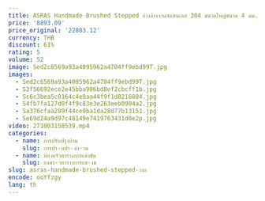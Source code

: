```yaml
---
title: ASRAS Handmade Brushed Stepped อ่างล้างจานสแตนเลส 304 ขนาดใหญ่ขนาด 4 มม.ความหนา 220 มม.ความลึก Stepped อ่างล้างจาน
price: '8893.09'
price_original: '22803.12'
currency: THB
discount: 61%
rating: 5
volume: 52
image: Sed2c6569a93a4095962a4704ff9ebd99T.jpg
images:
  - Sed2c6569a93a4095962a4704ff9ebd99T.jpg
  - S3f56692ece2e45bba906bd8ef2cbcff1b.jpg
  - Sc6c3bea5c0164c4e9aa44f9f1d8216804.jpg
  - S4fb7fa127d0f4f9c83e3e263eeb0904a2.jpg
  - Sa376cfaa299f44ce9ba1da28d77b13151.jpg
  - Se69d24a9d97c48149e7419763431d0e2p.jpg
video: 271003158539.mp4
categories:
  - name: การปรับปรุงบ้าน
    slug: การปร-บปร-งบ-าน
  - name: ห้องครัวตารางการแข่งขัน
    slug: องคร-วตารางการแข-งข
slug: asras-handmade-brushed-stepped-างล
encode: ooYfzgy
lang: th
---
```

  